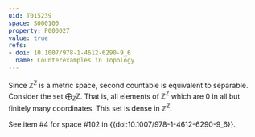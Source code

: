 ```yaml
---
uid: T015239
space: S000100
property: P000027
value: true
refs:
- doi: 10.1007/978-1-4612-6290-9_6
  name: Counterexamples in Topology
---
```


Since $\mathbb{Z}^\mathbb{Z}$ is a metric space, second countable is equivalent to separable.  Consider the set $\bigoplus_{\mathbb{Z}} \mathbb{Z}$.  That is, all elements of $\mathbb{Z}^\mathbb{Z}$ which are $0$ in all but finitely many coordinates.  This set is dense in $\mathbb{Z}^\mathbb{Z}$.

See item #4 for space #102 in {{doi:10.1007/978-1-4612-6290-9_6}}.
